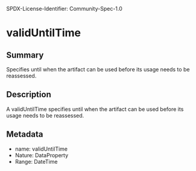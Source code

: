 SPDX-License-Identifier: Community-Spec-1.0

# validUntilTime

## Summary

Specifies until when the artifact can be used before its usage needs to be reassessed.

## Description

A validUntilTime specifies until when the artifact can be used before its usage needs to be reassessed.

## Metadata

- name: validUntilTime
- Nature: DataProperty
- Range: DateTime

